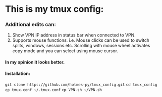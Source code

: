 # This is my tmux config:


### Additional edits can: 
1. Show VPN IP address in status bar when connected to VPN.
2. Supports mouse functions. i.e. Mouse clicks can be used to switch splits, windows, sessions etc. Scrolling with mouse wheel activates copy mode and you can select using mouse cursor.


#### In my opinion it looks better.

#### Installation:
`git clone https://github.com/holmes-py/tmux_config.git`
`cd tmux_config`
`cp tmux.conf ~/.tmux.conf`
`cp VPN.sh ~/VPN.sh`


